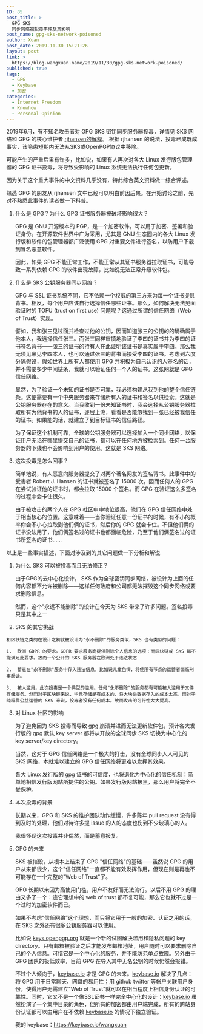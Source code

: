 ```yaml
---
ID: 85
post_title: >
  GPG SKS
  同步网络被投毒事件及其影响
post_name: gpg-sks-network-poisoned
author: Xuan
post_date: 2019-11-30 15:21:26
layout: post
link: >
  https://blog.wangxuan.name/2019/11/30/gpg-sks-network-poisoned/
published: true
tags:
  - GPG
  - Keybase
  - 加密
categories:
  - Internet Freedom
  - Knowhow
  - Personal Opinion
---
```

2019年6月，有不知名攻击者对 GPG SKS 密钥同步服务器投毒，详情见 SKS 网络和 GPG 的核心维护者 [rjhansen的解释](https://gist.github.com/rjhansen/67ab921ffb4084c865b3618d6955275f)。 根据 rjhansen 的说法，投毒已成既成事实，该隐患短期内无法从SKS或OpenPGP协议中移除。

可能产生的严重后果有许多，比如说，如果有人再次对各大 Linux 发行版包管理器的 GPG 证书投毒，将导致受影响的 Linux 系统无法执行任何包更新。

因为关于这个重大事件的中文资料几乎没有，特此综合英文资料做一综合评述。

熟悉 GPG 的朋友从 rjhansen 文中已经可以明白前因后果。在开始讨论之前，先对不熟悉此事件的读者做一下科普。

1.  什么是 GPG？为什么 GPG 证书服务器被破坏影响很大？
    
    GPG 是 GNU 开源版本的 PGP，是一个加密软件。可以用于加密、签署和验证身份。在开源软件世界中广为采用，尤其是 GNU 生态圈内的各大 Linux 发行版和软件的包管理器都广泛使用 GPG 对重要文件进行签名，以防用户下载到冒名恶意软件。
    
    因此，如果 GPG 不能正常工作，不能正常从其证书服务器拉取证书，可能导致一系列依赖 GPG 的软件出现故障，比如说无法正常升级软件包。
    
2.  什么是 SKS 公钥服务器同步网络？

    GPG 与 SSL 证书系统不同，它不依赖一个权威的第三方来为每一个证书提供背书。相反，每个用户应该自行选择信任哪些证书。那么，如何解决无法见面验证时的 TOFU (trust on first use) 问题呢？这通过所谓的信任网络（Web of Trust）实现。
    
    譬如，我和张三见过面并检查过他的公钥，因而知道张三的公钥的的确确属于他本人，我选择信任张三。而张三同样审慎地验证了李四的证书并为李四的证书签名背书——张三的证书的持有人在此证明该证书是真实属于李四。那么我无须见亲见李四本人，也可以通过张三的背书而接受李四的证书。考虑到六度分隔假设，假如世界上所有人都使用 GPG 并积极为自己认识的人签名的话，并不需要多少中间链条，我就可以验证任何一个人的证书。这张网就是 GPG 信任网络。
    
    显然，为了验证一个未知的证书是否可靠，我必须构建从我到他的整个信任链条。这便需要有一个中央服务器来存储所有人的证书和签名以供检索。这就是公钥服务器存在的意义。当我收到一份未知证书时，我会选择从公钥服务器拉取所有为他背书的人的证书，逐层上溯，看看是否能够找到一张已经被我信任的证书。如果能的话，就建立了到目标证书的信任路径。
    
    为了保证这个机制可靠，全球的公钥服务器可以选择加入一个同步网络，以保证用户无论在哪里提交自己的证书，都可以在任何地方被检索到。任何一台服务器的下线也不会影响到用户的使用。这就是 SKS 网络。
    
3.  这次投毒是怎么回事？
    
    简单地说，有人恶意向服务器提交了对两个著名网友的签名背书。此事件中的受害者 Robert J. Hansen 的证书就被签名了 15000 次。因而任何人的 GPG 在尝试验证他的证书时，都会拉取 15000 个签名。而 GPG 在验证这么多签名的过程中会卡住很久。
    
    由于被攻击的两个人在 GPG 社区中中地位很高，他们在 GPG 信任网络中处于相当核心的位置。这意味着——当你验证任意一份证书的时候，有不小的概率你会不小心拉取到他们俩的证书，然后你的 GPG 就会卡住。不但他们俩的证书没法用了，他们俩签名过的证书也都面临危险，乃至于他们俩签名过的证书所签名的证书……
    
以上是一些事实描述，下面对涉及到的其它问题做一下分析和解说

1.  为什么 SKS 可以被投毒而且无法修正？

    由于GPG的去中心化设计， SKS 作为全球密钥同步网络，被设计为上面的任何内容都不允许被删除——这样任何政府和公司都无法摧毁这个同步网络或要求删除信息。

    然而，这个"永远不能删除"的设计在今天为 SKS 带来了许多问题。签名投毒只是其中之一

2.   SKS 的其它挑战

    和区块链之类的在设计之初就被设计为"永不删除"的服务类似，SKS 也有类似的问题：

    1.  欧洲 GDPR 的要求。GDPR 要求服务商提供删除个人信息的选项：而区块链或 SKS 都不能满足此要求。故而一个公开的 SKS 服务器在欧洲处于违法状态

    2.  蓄意在"永不删除"服务中存入违法信息，比如说儿童色情，将使所有节点的运营者面临刑事起诉。

    3.  被人滥用。此次投毒是一个典型的滥用。任何"永不删除"的服务都有可能被人滥用于文件存储服务。然而对于区块链来说，毕竟存储是有成本的，将大块头数据存入的成本太高。而对于纯粹靠公益运营的 SKS 来说，投毒者没有任何成本。故而攻击的可行性大大提高。

3.  对 Linux 社区的影响

    为了避免因为 SKS 投毒而导致 gpg 崩溃并进而无法更新软件包，预计各大发行版的 gpg 默认 key server 都将从开放的全球同步 SKS 切换为中心化的 key server/key directory。

    当然，这对于 GPG 信任网络是一个极大的打击，没有全球同步人人可见的 SKS 网络，本就难以建立的 GPG 信任网络将更难以发挥其效果。

    各大 Linux 发行版的 gpg 证书的可信度，也将退化为中心化的信任机制：简单地相信发行版网站所提供的公钥。如果发行版网站被黑，那么用户将完全不受保护。

4.  本次投毒的背景

    长期以来，GPG 和 SKS 的维护团队动作缓慢，许多陈年 pull request 没有得到及时的处理，他们对待许多提 issue 的人的态度也伤到不少玻璃心的人。

    我很怀疑这次投毒并非偶然，而是蓄意报复。

5.  GPG 的未来

    SKS 被摧毁，从根本上结束了 GPG "信任网络"的基础——虽然说 GPG 的用户从来都很少，这个"信任网络"一直都不能有效发挥作用，但现在则是再也不可能存在一个完整的"Web of Trust"了。

    GPG 长期以来因为高使用门槛，用户不友好而无法流行。以后不用 GPG 的理由又多了一个：连它理想中的 web of trust 都不复可能，那么它也就不过是一个过时的加密软件而已。

    如果不考虑“信任网络”这个理想，而只将它用于一般的加密、认证之用的话，在 SKS 之外还有很多公钥服务器可以使用。 

    比如说 [keys.openpgp.org](https://keys.openpgp.org/) 就是一个新的试图解决滥用和隐私问题的 key directory。只有邮箱被验证之后才能发布邮箱地址，用户随时可以要求删除自己的个人信息。可惜它是一个中心化的服务，并不能防范单点故障。另外由于 GPG 团队的极低效率，目前 GPG 在导入其中无名公钥的时候仍然会报错。

    不过个人倾向于，[keybase.io](https://keybase.io) 才是 GPG 的未来。[keybase.io](https://keybase.io) 解决了几点：将 GPG 用于日常聊天、网盘的易用性；用 github twitter 等帐户关联用户身份，使得用户无需建立"Web of Trust"就可以在相当程度上相信身份认证的可靠性。同时，它又不是一个像SSL证书一样完全中心化的设计：[keybase.io](https://keybase.io) 虽然扮演了一个集中目录的角色，但所有的加密都由用户端完成，所有的跨站身份认证都可以由用户在不依赖 [keybase.io](https://keybase.io) 的情况下独立验证。
    
    我的 keybase：<https://keybase.io/wangxuan>